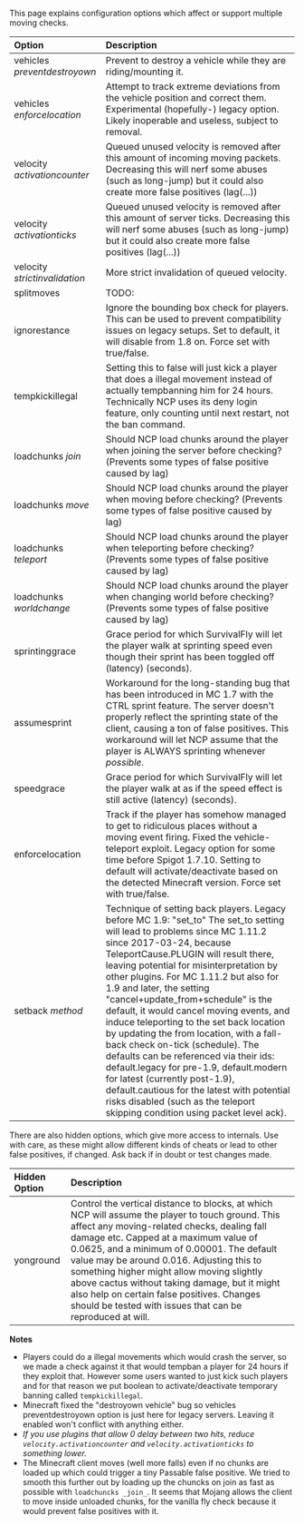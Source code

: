This page explains configuration options which affect or support multiple moving checks.

| Option                          | Description |
| :------------------------------ | :---------- |
| vehicles _preventdestroyown_    | Prevent to destroy a vehicle while they are riding/mounting it.|
| vehicles _enforcelocation_      | Attempt to track extreme deviations from the vehicle position and correct them. Experimental (hopefully-) legacy option. Likely inoperable and useless, subject to removal.|
| velocity _activationcounter_    | Queued unused velocity is removed after this amount of incoming moving packets. Decreasing this will nerf some abuses (such as long-jump) but it could also create more false positives (lag(...))|
| velocity _activationticks_      | Queued unused velocity is removed after this amount of server ticks. Decreasing this will nerf some abuses (such as long-jump) but it could also create more false positives (lag(...))|
| velocity _strictinvalidation_   | More strict invalidation of queued velocity.|
| splitmoves                      | TODO: |
| ignorestance | Ignore the bounding box check for players. This can be used to prevent compatibility issues on legacy setups. Set to default, it will disable from 1.8 on. Force set with true/false. |
| tempkickillegal                 | Setting this to false will just kick a player that does a illegal movement instead of actually tempbanning him for 24 hours. Technically NCP uses its deny login feature, only counting until next restart, not the ban command.|
| loadchunks _join_               | Should NCP load chunks around the player when joining the server before checking? (Prevents some types of false positive caused by lag)|
| loadchunks _move_               |Should NCP load chunks around the player when moving before checking? (Prevents some types of false positive caused by lag)
| loadchunks _teleport_           |Should NCP load chunks around the player when teleporting before checking? (Prevents some types of false positive caused by lag)
| loadchunks _worldchange_        |Should NCP load chunks around the player when changing world before checking? (Prevents some types of false positive caused by lag)
| sprintinggrace                  | Grace period for which SurvivalFly will let the player walk at sprinting speed even though their sprint has been toggled off (latency) (seconds).|
| assumesprint                    |  Workaround for the long-standing bug that has been introduced in MC 1.7 with the CTRL sprint feature. The server doesn't properly reflect the sprinting state of the client, causing a ton of false positives. This workaround will let NCP assume that the player is ALWAYS sprinting whenever *possible*.|
| speedgrace                      |  Grace period for which SurvivalFly will let the player walk at as if the speed effect is still active (latency) (seconds).|
| enforcelocation                 | Track if the player has somehow managed to get to ridiculous places without a moving event firing. Fixed the vehicle-teleport exploit. Legacy option for some time before Spigot 1.7.10. Setting to default will activate/deactivate based on the detected Minecraft version. Force set with true/false.|
| setback _method_                | Technique of setting back players. Legacy before MC 1.9: "set_to" The set_to setting will lead to problems since MC 1.11.2 since 2017-03-24, because TeleportCause.PLUGIN will result there, leaving potential for misinterpretation by other plugins. For MC 1.11.2 but also for 1.9 and later, the setting "cancel+update_from+schedule" is the default, it would cancel moving events, and induce teleporting to the set back location by updating the from location, with a fall-back check on-tick (schedule). The defaults can be referenced via their ids: default.legacy for pre-1.9, default.modern for latest (currently post-1.9), default.cautious for the latest with potential risks disabled (such as the teleport skipping condition using packet level ack). |

There are also hidden options, which give more access to internals. Use with care, as these might allow different kinds of cheats or lead to other false positives, if changed. Ask back if in doubt or test changes made.

|Hidden Option                    | Description |
| :------------------------------ | :---------- |
| yonground                       | Control the vertical distance to blocks, at which NCP will assume the player to touch ground. This affect any moving-related checks, dealing fall damage etc. Capped at a maximum value of 0.0625, and a minimum of 0.00001. The default value may be around 0.016. Adjusting this to something higher might allow moving slightly above cactus without taking damage, but it might also help on certain false positives. Changes should be tested with issues that can be reproduced at will. |

**Notes**
* Players could do a illegal movements which would crash the server, so we made a check against it that would tempban a player for 24 hours if they exploit that. However some users wanted to just kick such players and for that reason we put boolean to activate/deactivate temporary banning called `tempkickillegal`.
* Minecraft fixed the "destroyown vehicle" bug so vehicles preventdestroyown option is just here for legacy servers. Leaving it enabled won't conflict with anything either.
* *If you use plugins that allow 0 delay between two hits, reduce `velocity.activationcounter` and `velocity.activationticks` to something lower.*
* The Minecraft client moves (well more falls) even if no chunks are loaded up which could trigger a tiny Passable false positive. We tried to smooth this further out by loading up the chuncks on join as fast as possible with `loadchuncks _join_`. It seems that Mojang allows the client to move inside unloaded chunks, for the vanilla fly check because it would prevent false positives with it.
